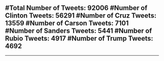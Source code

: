 #Total Number of Tweets: 92006 
#Number of Clinton Tweets: 56291
#Number of Cruz Tweets: 13559
#Number of Carson Tweets: 7101
#Number of Sanders Tweets: 5441
#Number of Rubio Tweets: 4917
#Number of Trump Tweets: 4692
---
---

